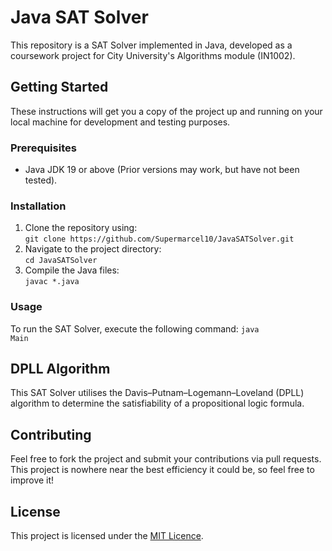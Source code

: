 # Java SAT Solver

This repository is a SAT Solver implemented in Java, developed as a coursework project for City University's Algorithms module (IN1002).

## Getting Started

These instructions will get you a copy of the project up and running on your local machine for development and testing purposes.

### Prerequisites

- Java JDK 19 or above (Prior versions may work, but have not been tested).

### Installation

<ol>
<li>Clone the repository using:<br>
<code>git clone https://github.com/Supermarcel10/JavaSATSolver.git</code></li>
<li>Navigate to the project directory:<br>
<code>cd JavaSATSolver</code></li>
<li>Compile the Java files:<br>
<code>javac *.java</code></li>
</ol>

### Usage

To run the SAT Solver, execute the following command:
<code>java Main</code>

## DPLL Algorithm

This SAT Solver utilises the Davis–Putnam–Logemann–Loveland (DPLL) algorithm to determine the satisfiability of a propositional logic formula.

## Contributing

Feel free to fork the project and submit your contributions via pull requests.
This project is nowhere near the best efficiency it could be, so feel free to improve it!

## License

This project is licensed under the [MIT Licence](https://github.com/Supermarcel10/JavaSATSolver/blob/master/LICENSE).
